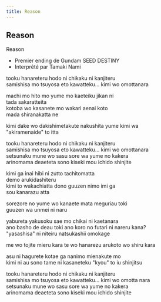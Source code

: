 ```yaml
---
title: Reason
---
```


Reason
------

Reason   
  
  
- Premier ending de Gundam SEED DESTINY   
- Interprêté par Tamaki Nami   
  
tooku hanareteru hodo ni chikaku ni kanjiteru  
samishisa mo tsuyosa eto kawatteku... kimi wo omottanara  
  
machi mo hito mo yume mo kaeteiku jikan ni  
tada sakaratteita  
kotoba wo kasanete mo wakari aenai koto  
mada shiranakatta ne  
  
kimi dake wo dakishimetakute nakushita yume kimi wa  
"akiramenaide" to itta  
  
tooku hanareteru hodo ni chikaku ni kanjiteru  
samishisa mo tsuyosa eto kawatteku... kimi wo omottanara  
setsunaku mune wo sasu sore wa yume no kakera  
arinomama deaeteta sono kiseki mou ichido shinjite  
  
kimi ga inai hibi ni zutto tachitomatta  
demo arukidashiteru  
kimi to wakachiatta dono guuzen nimo imi ga  
sou kanarazu atta  
  
sorezore no yume wo kanaete mata meguriau toki  
guuzen wa unmei ni naru  
  
yabureta yakusoku sae mo chikai ni kaetanara  
ano basho de deau toki ano koro no futari ni nareru kana?  
"yasashisa" ni niteiru natsukashii omokage  
  
me wo tojite mieru kara te wo hanarezu arukoto wo shiru kara  
  
asu ni hagurete kotae ga nanimo mienakute mo  
kimi ni au sono tame ni kasaneteku "kyou" to iu shinjitsu  
  
tooku hanareteru hodo ni chikaku ni kanjiteru  
samishisa mo tsuyosa eto kawatteku... kimi wo omotta nara  
setsunaku mune wo sasu sore wa yume no kakera  
arinomama deaeteta sono kiseki mou ichido shinjite  
